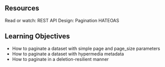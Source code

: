 ## Resources
Read or watch:
REST API Design: Pagination
HATEOAS


## Learning Objectives

- How to paginate a dataset with simple page and page_size parameters
- How to paginate a dataset with hypermedia metadata
- How to paginate in a deletion-resilient manner